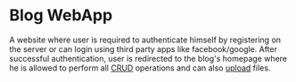 # Blog WebApp
A website where user is required to authenticate himself by registering on the server or can login using third party apps like facebook/google.
After successful authentication, user is redirected to the blog's homepage where he is allowed to perform all <u>CRUD</u> operations and can also <u>upload</u> files.
